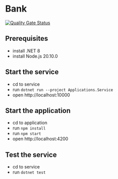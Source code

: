 # Bank

[![Quality Gate Status](https://sonarcloud.io/api/project_badges/measure?project=loicbtd_bank&metric=alert_status)](https://sonarcloud.io/summary/new_code?id=loicbtd_bank)

## Prerequisites
- install .NET 8
- install Node.js 20.10.0
  

## Start the service
- cd to service
- run `dotnet run --project Applications.Service`
- open http://localhost:10000


## Start the application
- cd to application
- run `npm install`
- run `npm start`
- open http://localhost:4200


## Test the service
- cd to service
- run `dotnet test`